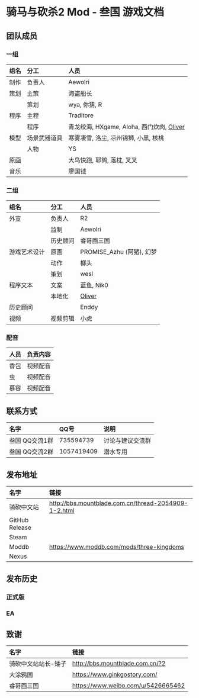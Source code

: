# 骑马与砍杀2 Mod - 叁国 游戏文档

## 团队成员

### 一组

| 组名 | 分工 | 人员 |
| :--- | :--- | :--- |
| 制作 | 负责人 | Aewolri |
| 策划 | 主策 | 海盗船长 |
|  | 策划 | wya, 你猜, R |
| 程序 | 主程 | Traditore |
|  | 程序 | 青龙绞海, HXgame, Aloha, 西门炊肉, [Oliver](mailto:munoliver007@gmail.com) |
| 模型 | 场景武器道具 | 寒雾凄雪, 洛尘, 凉州锦狮, 小黑, 核桃 |
|  | 人物 | YS |
| 原画 || 大鸟快跑, 耶鸽, 落枕, 叉叉 |
| 音乐 || 廖国钺 |

### 二组

| 组名 | 分工 | 人员 |
| :--- | :--- | :--- |
| 外宣 | 负责人 | R2 |
|  | 监制 | Aewolri |
|  | 历史顾问 | 睿哥画三国 |
| 游戏艺术设计 | 原画 | PROMISE_Azhu (阿猪), 幻梦|
|  | 动作 | 榔头 |
|  | 策划 | wesl |
| 程序文本 | 文案 | 蓝鱼, Nik0 |
| | 本地化 | [Oliver](mailto:munoliver007@gmail.com) |
| 历史顾问 || Enddy |
| 视频 | 视频剪辑 | 小虎 |

### 配音

| 人员 | 负责内容 |
| :--- | :--- |
| 香包 | 视频配音 |
| 虫 | 视频配音 |
| 慕容 | 视频配音 |

## 联系方式

| 名字 | QQ号 | 说明  |
| :--- | :--- | :--- |
| 叁国 QQ交流1群 | 735594739 | 讨论与建议交流群 |
| 叁国 QQ交流2群 | 1057419409 | 潜水专用 |

## 发布地址

| 名字 | 链接 |
| :--- | :--- |
| 骑砍中文站 | http://bbs.mountblade.com.cn/thread-2054909-1-2.html |
| GitHub Release | |
| Steam | |
| Moddb | https://www.moddb.com/mods/three-kingdoms|
| Nexus| |

## 发布历史

### 正式版

### EA

## 致谢

| 名字 | 链接 |
| :--- | :--- |
| 骑砍中文站站长-矮子 | http://bbs.mountblade.com.cn/?2 |
| 大涂鸦国 | https://www.ginkgostory.com/ |
| 睿哥画三国 | https://www.weibo.com/u/5426665462 |
